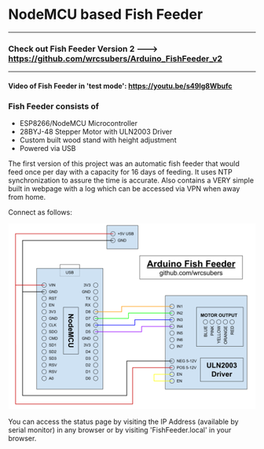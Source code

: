 # NodeMCU based Fish Feeder

---

### Check out Fish Feeder Version 2 ---> https://github.com/wrcsubers/Arduino_FishFeeder_v2

---

#### Video of Fish Feeder in 'test mode': https://youtu.be/s49Ig8Wbufc

### Fish Feeder consists of
* ESP8266/NodeMCU Microcontroller
* 28BYJ-48 Stepper Motor with ULN2003 Driver
* Custom built wood stand with height adjustment
* Powered via USB

The first version of this project was an automatic fish feeder that would feed once per day with a capacity for 16 days of feeding.  It uses NTP synchronization to assure the time is accurate.  Also contains a VERY simple built in webpage with a log which can be accessed via VPN when away from home.  

Connect as follows:

![FishFeederWiringDiagram](https://github.com/wrcsubers/Arduino_FishFeeder/blob/main/_Images/Diagram_Wiring.png)

You can access the status page by visiting the IP Address (available by serial monitor) in any browser or by visiting 'FishFeeder.local' in your browser.
